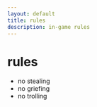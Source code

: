 ```yaml
---
layout: default
title: rules
description: in-game rules
---
```


# rules

* no stealing
* no griefing
* no trolling
